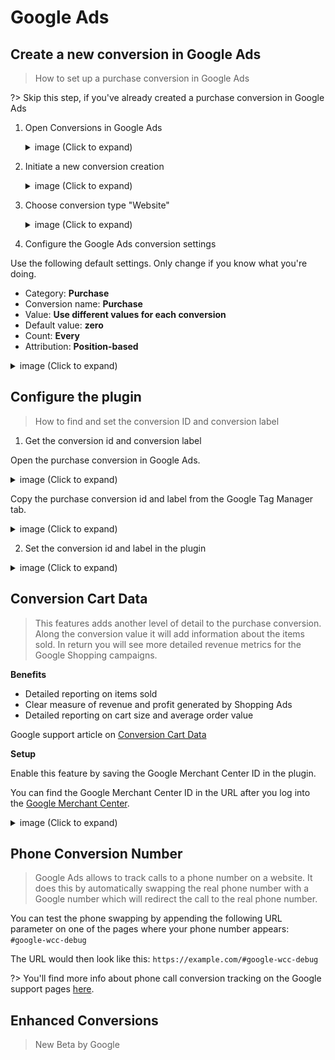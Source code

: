 # Google Ads

## Create a new conversion in Google Ads

> How to set up a purchase conversion in Google Ads

?> Skip this step, if you've already created a purchase conversion in Google Ads

1. Open Conversions in Google Ads

    <details>
    <summary>image (Click to expand)</summary>

    ![Google Ads browse to conversions](../_media/google-ads-browse-to-conversions.png)
    </details>

2. Initiate a new conversion creation

    <details>
    <summary>image (Click to expand)</summary>

    ![Google Ads initiate new conversion creation](../_media/google-ads-create-new-conversion-initiate.png)
    </details>

3. Choose conversion type "Website"

    <details>
    <summary>image (Click to expand)</summary>

    ![Google Ads conversion type](../_media/google-ads-choose-conversion-type.png)
    </details>

4. Configure the Google Ads conversion settings

 Use the following default settings. Only change if you know what you're doing. 

 - Category: **Purchase**
 - Conversion name: **Purchase**
 - Value: **Use different values for each conversion**
 - Default value: **zero**
 - Count: **Every**
 - Attribution: **Position-based**

  <details>
  <summary>image (Click to expand)</summary>

  ![Google Ads conversion settings](../_media/google-ads-conversion-settings.png)
  </details>

## Configure the plugin

>How to find and set the conversion ID and conversion label

1. Get the conversion id and conversion label

 Open the purchase conversion in Google Ads.

 <details>
  <summary>image (Click to expand)</summary>

 ![Google Ads open the conversion](../_media/google-ads-open-the-conversion.png)
  </details>

 Copy the purchase conversion id and label from the Google Tag Manager tab.

 <details>
  <summary>image (Click to expand)</summary>

 ![Google Ads copy conversion id and label](../_media/google-ads-copy-conversion-id-and-label.png)
  </details>


 2. Set the conversion id and label in the plugin
<details>
  <summary>image (Click to expand)</summary>

 ![Google Ads paste conversion id and label](../_media/google-ads-paste-conversion-id-and-label.png)
  </details>

## Conversion Cart Data

>This features adds another level of detail to the purchase conversion. Along the conversion value it will add information about the items sold. In return you will see more detailed revenue metrics for the Google Shopping campaigns.

**Benefits**
- Detailed reporting on items sold
- Clear measure of revenue and profit generated by Shopping Ads
- Detailed reporting on cart size and average order value

Google support article on [Conversion Cart Data](https://support.google.com/google-ads/answer/9028254)

**Setup**

Enable this feature by saving the Google Merchant Center ID in the plugin. 

You can find the Google Merchant Center ID in the URL after you log into the [Google Merchant Center](https://merchants.google.com/). 

<details>
  <summary>image (Click to expand)</summary>

 ![Google Merchant Center ID](../_media/gmc-id.png)
</details>


## Phone Conversion Number

> Google Ads allows to track calls to a phone number on a website. It does this by automatically swapping the real phone number with a Google number which will redirect the call to the real phone number. 

You can test the phone swapping by appending the following URL parameter on one of the pages where your phone number appears: `#google-wcc-debug`

The URL would then look like this: `https://example.com/#google-wcc-debug`

?> You'll find more info about phone call conversion tracking on the Google support pages [here](https://support.google.com/google-ads/answer/6095883).

## Enhanced Conversions

> New Beta by Google